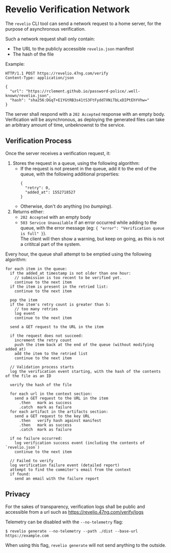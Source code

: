 # Revelio Verification Network

The `revelio` CLI tool can send a network request to a home server, for the
purpose of asynchronous verification.

Such a network request shall only contain:

- The URL to the publicly accessible `revelio.json` manifest
- The hash of the file

Example:

```
HTTP/1.1 POST https://revelio.47ng.com/verify
Content-Type: application/json

{
  "url": "https://rclement.github.io/password-police/.well-known/revelio.json",
  "hash": "sha256:DGqT+E1YGtRB3s41tS3FtFydd7XNiTbLxDIPtEhYVhw="
}
```

The server shall respond with a `202 Accepted` response with an empty body.
Verification will be asynchronous, as deploying the generated files can take
an arbitrary amount of time, unbeknownst to the service.

## Verification Process

Once the server receives a verification request, it:

1. Stores the request in a queue, using the following algorithm:
   - If the request is not present in the queue, add it to the end of the queue,
     with the following additional properties:
     ```
     {
       "retry": 0,
       "added_at": 1552718527
     }
     ```
   - Otherwise, don't do anything (no _bumping_).
2. Returns either:
   - `202 Accepted` with an empty body
   - `503 Service Unavailable` if an error occurred while adding to the queue,
     with the error message (eg: `{ "error": "Verification queue is full" }`).<br/>
     The client will then show a warning, but keep on going, as this is
     not a crititcal part of the system.

Every hour, the queue shall attempt to be emptied using the following algorithm:

```
for each item in the queue:
  if the added_at timestamp is not older than one hour:
    // submission is too recent to be verified yet.
    continue to the next item
  if the item is present in the retried list:
    continue to the next item

  pop the item
  if the item's retry count is greater than 5:
    // too many retries
    log event
    continue to the next item

  send a GET request to the URL in the item

  if the request does not succeed:
    increment the retry count
    push the item back at the end of the queue (without modifying added_at)
    add the item to the retried list
    continue to the next item

  // Validation process starts
  log the verification event starting, with the hash of the contents of the file as an ID

  verify the hash of the file

  for each url in the context section:
    send a GET request to the URL in the item
      .then   mark as success
      .catch  mark as failure
  for each artifact in the artifacts section:
    send a GET request to the key URL
      .then   verify hash against manifest
      .then   mark as success
      .catch  mark as failure

  if no failure occurred:
    log verification success event (including the contents of `revelio.json`)
    continue to the next item

  // Failed to verify
  log verification failure event (detailed report)
  attempt to find the commiter's email from the context
  if found:
    send an email with the failure report
```

## Privacy

For the sakes of transparency, verification logs shall be public and accessible
from a url such as https://revelio.47ng.com/verify/logs

Telemetry can be disabled with the `--no-telemetry` flag:

```shell
$ revelio generate --no-telemetry --path ./dist --base-url https://example.com
```

When using this flag, `revelio generate` will not send anything to the outside.
